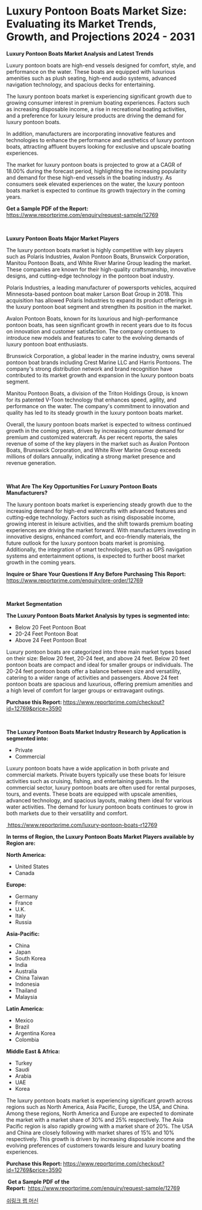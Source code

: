 <p><h1>Luxury Pontoon Boats Market Size: Evaluating its Market Trends, Growth, and Projections 2024 - 2031</h1></p><p><strong>Luxury Pontoon Boats Market Analysis and Latest Trends</strong></p>
<p><p>Luxury pontoon boats are high-end vessels designed for comfort, style, and performance on the water. These boats are equipped with luxurious amenities such as plush seating, high-end audio systems, advanced navigation technology, and spacious decks for entertaining.</p><p>The luxury pontoon boats market is experiencing significant growth due to growing consumer interest in premium boating experiences. Factors such as increasing disposable income, a rise in recreational boating activities, and a preference for luxury leisure products are driving the demand for luxury pontoon boats.</p><p>In addition, manufacturers are incorporating innovative features and technologies to enhance the performance and aesthetics of luxury pontoon boats, attracting affluent buyers looking for exclusive and upscale boating experiences.</p><p>The market for luxury pontoon boats is projected to grow at a CAGR of 18.00% during the forecast period, highlighting the increasing popularity and demand for these high-end vessels in the boating industry. As consumers seek elevated experiences on the water, the luxury pontoon boats market is expected to continue its growth trajectory in the coming years.</p></p>
<p><strong>Get a Sample PDF of the Report:&nbsp;</strong> <a href="https://www.reportprime.com/enquiry/request-sample/12769">https://www.reportprime.com/enquiry/request-sample/12769</a></p>
<p>&nbsp;</p>
<p><strong>Luxury Pontoon Boats Major Market Players</strong></p>
<p><p>The luxury pontoon boats market is highly competitive with key players such as Polaris Industries, Avalon Pontoon Boats, Brunswick Corporation, Manitou Pontoon Boats, and White River Marine Group leading the market. These companies are known for their high-quality craftsmanship, innovative designs, and cutting-edge technology in the pontoon boat industry.</p><p>Polaris Industries, a leading manufacturer of powersports vehicles, acquired Minnesota-based pontoon boat maker Larson Boat Group in 2018. This acquisition has allowed Polaris Industries to expand its product offerings in the luxury pontoon boat segment and strengthen its position in the market.</p><p>Avalon Pontoon Boats, known for its luxurious and high-performance pontoon boats, has seen significant growth in recent years due to its focus on innovation and customer satisfaction. The company continues to introduce new models and features to cater to the evolving demands of luxury pontoon boat enthusiasts.</p><p>Brunswick Corporation, a global leader in the marine industry, owns several pontoon boat brands including Crest Marine LLC and Harris Pontoons. The company's strong distribution network and brand recognition have contributed to its market growth and expansion in the luxury pontoon boats segment.</p><p>Manitou Pontoon Boats, a division of the Triton Holdings Group, is known for its patented V-Toon technology that enhances speed, agility, and performance on the water. The company's commitment to innovation and quality has led to its steady growth in the luxury pontoon boats market.</p><p>Overall, the luxury pontoon boats market is expected to witness continued growth in the coming years, driven by increasing consumer demand for premium and customized watercraft. As per recent reports, the sales revenue of some of the key players in the market such as Avalon Pontoon Boats, Brunswick Corporation, and White River Marine Group exceeds millions of dollars annually, indicating a strong market presence and revenue generation.</p></p>
<p>&nbsp;</p>
<p><strong>What Are The Key Opportunities For Luxury Pontoon Boats Manufacturers?</strong></p>
<p><p>The luxury pontoon boats market is experiencing steady growth due to the increasing demand for high-end watercrafts with advanced features and cutting-edge technology. Factors such as rising disposable income, growing interest in leisure activities, and the shift towards premium boating experiences are driving the market forward. With manufacturers investing in innovative designs, enhanced comfort, and eco-friendly materials, the future outlook for the luxury pontoon boats market is promising. Additionally, the integration of smart technologies, such as GPS navigation systems and entertainment options, is expected to further boost market growth in the coming years.</p></p>
<p><strong>Inquire or Share Your Questions If Any Before Purchasing This Report:</strong> <a href="https://www.reportprime.com/enquiry/pre-order/12769">https://www.reportprime.com/enquiry/pre-order/12769</a></p>
<p>&nbsp;</p>
<p><strong>Market Segmentation</strong></p>
<p><strong>The Luxury Pontoon Boats Market Analysis by types is segmented into:</strong></p>
<p><ul><li>Below 20 Feet Pontoon Boat</li><li>20-24 Feet Pontoon Boat</li><li>Above 24 Feet Pontoon Boat</li></ul></p>
<p><p>Luxury pontoon boats are categorized into three main market types based on their size: Below 20 feet, 20-24 feet, and above 24 feet. Below 20 feet pontoon boats are compact and ideal for smaller groups or individuals. The 20-24 feet pontoon boats offer a balance between size and versatility, catering to a wider range of activities and passengers. Above 24 feet pontoon boats are spacious and luxurious, offering premium amenities and a high level of comfort for larger groups or extravagant outings.</p></p>
<p><strong>Purchase this Report:&nbsp;</strong><a href="https://www.reportprime.com/checkout?id=12769&price=3590">https://www.reportprime.com/checkout?id=12769&price=3590</a></p>
<p>&nbsp;</p>
<p><strong>The Luxury Pontoon Boats Market Industry Research by Application is segmented into:</strong></p>
<p><ul><li>Private</li><li>Commercial</li></ul></p>
<p><p>Luxury pontoon boats have a wide application in both private and commercial markets. Private buyers typically use these boats for leisure activities such as cruising, fishing, and entertaining guests. In the commercial sector, luxury pontoon boats are often used for rental purposes, tours, and events. These boats are equipped with upscale amenities, advanced technology, and spacious layouts, making them ideal for various water activities. The demand for luxury pontoon boats continues to grow in both markets due to their versatility and comfort.</p></p>
<p><a href="https://www.reportprime.com/luxury-pontoon-boats-r12769">&nbsp;https://www.reportprime.com/luxury-pontoon-boats-r12769</a></p>
<p><strong>In terms of Region, the Luxury Pontoon Boats Market Players available by Region are:</strong></p>
<p>
    <p> <strong> North America: </strong>
        <ul>
            <li>United States</li>
            <li>Canada</li>
        </ul>
        </p> 
    <p> <strong> Europe: </strong>
        <ul>
            <li>Germany</li>
            <li>France</li>
            <li>U.K.</li>
            <li>Italy</li>
            <li>Russia</li>
        </ul>
        </p> 
    <p> <strong> Asia-Pacific: </strong>
        <ul>
            <li>China</li>
            <li>Japan</li>
            <li>South Korea</li>
            <li>India</li>
            <li>Australia</li>
            <li>China Taiwan</li>
            <li>Indonesia</li>
            <li>Thailand</li>
            <li>Malaysia</li>
        </ul>
        </p> 
    <p> <strong> Latin America: </strong>
        <ul>
            <li>Mexico</li>
            <li>Brazil</li>
            <li>Argentina Korea</li>
            <li>Colombia</li>
        </ul>
        </p> 
    <p> <strong> Middle East & Africa: </strong>
        <ul>
            <li>Turkey</li>
            <li>Saudi</li>
            <li>Arabia</li>
            <li>UAE</li>
            <li>Korea</li>
        </ul>
    </p>
    </p>
<p><p>The luxury pontoon boats market is experiencing significant growth across regions such as North America, Asia Pacific, Europe, the USA, and China. Among these regions, North America and Europe are expected to dominate the market with a market share of 30% and 25% respectively. The Asia Pacific region is also rapidly growing with a market share of 20%. The USA and China are closely following with market shares of 15% and 10% respectively. This growth is driven by increasing disposable income and the evolving preferences of customers towards leisure and luxury boating experiences.</p></p>
<p><strong>Purchase this Report: </strong><a href="https://www.reportprime.com/checkout?id=12769&price=3590">https://www.reportprime.com/checkout?id=12769&price=3590</a></p>
<p>&nbsp;<strong>Get a Sample PDF of the Report:&nbsp;&nbsp;</strong><a href="https://www.reportprime.com/enquiry/request-sample/12769">https://www.reportprime.com/enquiry/request-sample/12769</a></p>
<p><strong></strong></p>
<p><p><a href="https://github.com/oajzkywllm460/Market-Research-Report-List-1/blob/main/606986619017.md">쉬링크 랩 머신</a></p></p>